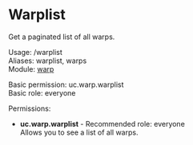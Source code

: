 Warplist
====
Get a paginated list of all warps.

Usage: /warplist<br>
Aliases: warplist, warps<br>
Module: [warp](../modules/warp.md)<br>

Basic permission: uc.warp.warplist<br>
Basic role: everyone<br>

Permissions: <br>
* **uc.warp.warplist** - Recommended role: everyone<br>Allows you to see a list of all warps.
